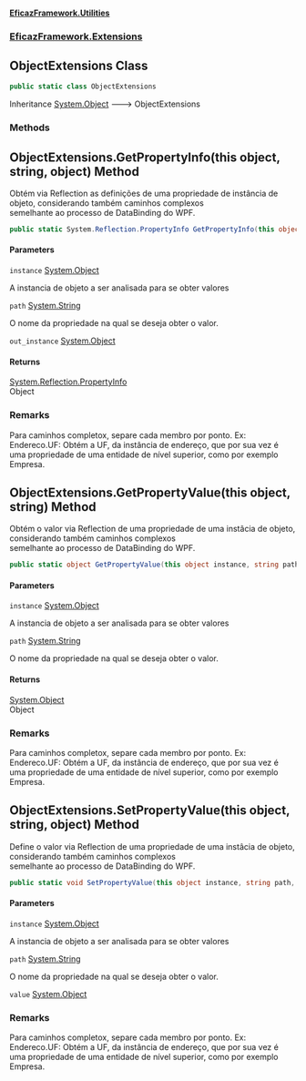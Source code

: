 #### [EficazFramework.Utilities](EficazFrameworkUtilities.md 'EficazFramework Utilities')
### [EficazFramework.Extensions](EficazFrameworkUtilities.md#EficazFramework.Extensions 'EficazFramework.Extensions')

## ObjectExtensions Class

```csharp
public static class ObjectExtensions
```

Inheritance [System.Object](https://docs.microsoft.com/en-us/dotnet/api/System.Object 'System.Object') &#129106; ObjectExtensions
### Methods

<a name='EficazFramework.Extensions.ObjectExtensions.GetPropertyInfo(thisobject,string,object)'></a>

## ObjectExtensions.GetPropertyInfo(this object, string, object) Method

Obtém via Reflection as definições de uma propriedade de instância de objeto, considerando também caminhos complexos  
semelhante ao processo de DataBinding do WPF.

```csharp
public static System.Reflection.PropertyInfo GetPropertyInfo(this object instance, string path, ref object out_instance=null);
```
#### Parameters

<a name='EficazFramework.Extensions.ObjectExtensions.GetPropertyInfo(thisobject,string,object).instance'></a>

`instance` [System.Object](https://docs.microsoft.com/en-us/dotnet/api/System.Object 'System.Object')

A instancia de objeto a ser analisada para se obter valores

<a name='EficazFramework.Extensions.ObjectExtensions.GetPropertyInfo(thisobject,string,object).path'></a>

`path` [System.String](https://docs.microsoft.com/en-us/dotnet/api/System.String 'System.String')

O nome da propriedade na qual se deseja obter o valor.

<a name='EficazFramework.Extensions.ObjectExtensions.GetPropertyInfo(thisobject,string,object).out_instance'></a>

`out_instance` [System.Object](https://docs.microsoft.com/en-us/dotnet/api/System.Object 'System.Object')

#### Returns
[System.Reflection.PropertyInfo](https://docs.microsoft.com/en-us/dotnet/api/System.Reflection.PropertyInfo 'System.Reflection.PropertyInfo')  
Object

### Remarks
Para caminhos completox, separe cada membro por ponto. Ex: Endereco.UF: Obtém a UF, da instância de endereço, que por sua vez é  
            uma propriedade de uma entidade de nível superior, como por exemplo Empresa.

<a name='EficazFramework.Extensions.ObjectExtensions.GetPropertyValue(thisobject,string)'></a>

## ObjectExtensions.GetPropertyValue(this object, string) Method

Obtém o valor via Reflection de uma propriedade de uma instâcia de objeto, considerando também caminhos complexos  
semelhante ao processo de DataBinding do WPF.

```csharp
public static object GetPropertyValue(this object instance, string path);
```
#### Parameters

<a name='EficazFramework.Extensions.ObjectExtensions.GetPropertyValue(thisobject,string).instance'></a>

`instance` [System.Object](https://docs.microsoft.com/en-us/dotnet/api/System.Object 'System.Object')

A instancia de objeto a ser analisada para se obter valores

<a name='EficazFramework.Extensions.ObjectExtensions.GetPropertyValue(thisobject,string).path'></a>

`path` [System.String](https://docs.microsoft.com/en-us/dotnet/api/System.String 'System.String')

O nome da propriedade na qual se deseja obter o valor.

#### Returns
[System.Object](https://docs.microsoft.com/en-us/dotnet/api/System.Object 'System.Object')  
Object

### Remarks
Para caminhos completox, separe cada membro por ponto. Ex: Endereco.UF: Obtém a UF, da instância de endereço, que por sua vez é  
            uma propriedade de uma entidade de nível superior, como por exemplo Empresa.

<a name='EficazFramework.Extensions.ObjectExtensions.SetPropertyValue(thisobject,string,object)'></a>

## ObjectExtensions.SetPropertyValue(this object, string, object) Method

Define o valor via Reflection de uma propriedade de uma instâcia de objeto, considerando também caminhos complexos  
semelhante ao processo de DataBinding do WPF.

```csharp
public static void SetPropertyValue(this object instance, string path, object value);
```
#### Parameters

<a name='EficazFramework.Extensions.ObjectExtensions.SetPropertyValue(thisobject,string,object).instance'></a>

`instance` [System.Object](https://docs.microsoft.com/en-us/dotnet/api/System.Object 'System.Object')

A instancia de objeto a ser analisada para se obter valores

<a name='EficazFramework.Extensions.ObjectExtensions.SetPropertyValue(thisobject,string,object).path'></a>

`path` [System.String](https://docs.microsoft.com/en-us/dotnet/api/System.String 'System.String')

O nome da propriedade na qual se deseja obter o valor.

<a name='EficazFramework.Extensions.ObjectExtensions.SetPropertyValue(thisobject,string,object).value'></a>

`value` [System.Object](https://docs.microsoft.com/en-us/dotnet/api/System.Object 'System.Object')

### Remarks
Para caminhos completox, separe cada membro por ponto. Ex: Endereco.UF: Obtém a UF, da instância de endereço, que por sua vez é  
            uma propriedade de uma entidade de nível superior, como por exemplo Empresa.
